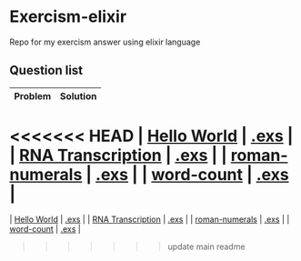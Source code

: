 
# Exercism-elixir

Repo for my exercism answer using elixir language

## Question list

| Problem  | Solution |
|:--------:|:--------:|
<<<<<<< HEAD
| [Hello World]([hello-world](https://exercism.io/tracks/elixir/exercises/hello-world)) | [.exs](hello-world/hello_world.exs) |
| [RNA Transcription](https://exercism.io/tracks/elixir/exercises/rna-transcription) | [.exs](rna-transcription/rna-transcription.exs) |
| [roman-numerals](https://exercism.io/tracks/elixir/exercises/roman-numerals) | [.exs](roman-numerals/roman.exs) |
| [word-count](https://exercism.io/tracks/elixir/exercises/word-count) | [.exs](word-count/word-count.exs) |
=======
| [Hello World](https://exercism.io/tracks/elixir/exercises/hello-world) | [.exs](hello-world/hello_world.exs) |
| [RNA Transcription](https://exercism.io/tracks/elixir/exercises/rna-transcription) | [.exs](rna-transcription/rna_transcription.exs) |
| [roman-numerals](https://exercism.io/tracks/elixir/exercises/roman-numerals) | [.exs](roman-numerals/roman.exs) |
| [word-count](https://exercism.io/tracks/elixir/exercises/word-count) | [.exs](word-count/word_count.exs) |
>>>>>>> update main readme
